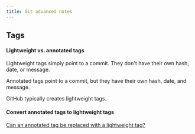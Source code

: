 ```yaml
---
title: Git advanced notes
---
```


## Tags

#### Lightweight vs. annotated tags

Lightweight tags simply point to a commit. They don't have their own hash, date, or message.

Annotated tags point to a commit, but they have their own hash, date, and message.

GitHub typically creates lightweight tags.

#### Convert annotated tags to lightweight tags

[Can an annotated tag be replaced with a lightweight tag?](https://stackoverflow.com/a/75725806/399105)
